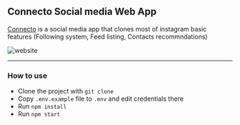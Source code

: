 ## Connecto Social media Web App

[Connecto](https://www.sourceup.ma/) is a social media app that clones most of instagram basic features (Following system, Feed listing, Contacts recommndations)

![website](https://lh3.googleusercontent.com/pw/ABLVV84utm5NoL7LDFexnsE0Wt7Oxupq3FLuPc64wkivlT4DNNOEX1kUwcMR_7_NSr8p9g3Gz0VqBln9S3A1cHEXCuOje3pI7Rrxm1hMHIc9qwfbem6wt1qKpwFUnFEDzT5C8vN8lPCfTU7dAAq-On3ukUZv=w2422-h1204-s-no-gm?authuser=0)

-----

### How to use

- Clone the project with `git clone`
- Copy `.env.example` file to `.env` and edit credentials there
- Run `npm install`
- Run `npm start`
